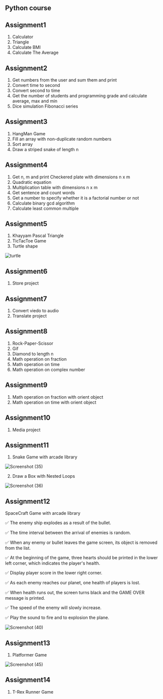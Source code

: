 ## Python course

## Assignment1
1. Calculator
2. Triangle
3. Calculate BMI
4. Calculate The Average

## Assignment2
1. Get numbers from the user and sum them and print
2. Convert time to second
3. Convert second to time
4. Get the number of students and programming grade and calculate average, max and min
5. Dice simulation
Fibonacci series

## Assignment3
1. HangMan Game
2. Fill an array with non-duplicate random numbers
3. Sort array
4. Draw a striped snake of length n

## Assignment4
1. Get n, m and print Checkered plate with dimensions n x m
2. Quadratic equation
3. Multiplication table with dimensions n x m
4. Get sentence and count words
5. Get a number to specify whether it is a factorial number or not
6. Calculate binary gcd algorithm
7. Calculate least common multiple

## Assignment5
1. Khayyam Pascal Triangle
2. TicTacToe Game
3. Turtle shape

 ![turtle](https://user-images.githubusercontent.com/88143329/132942280-0da92e78-2899-43ad-8909-8fa3d17c7433.png)


## Assignment6
1. Store project

## Assignment7
1. Convert viedo to audio
2. Translate project

## Assignment8
1. Rock-Paper-Scissor
2. Gif
3. Diamond to length n
4. Math operation on fraction
5. Math operation on time
6. Math operation on complex number

## Assignment9
1. Math operation on fraction with orient object
2. Math operation on time with orient object

## Assignment10
1. Media project

## Assignment11
1. Snake Game with arcade library

![Screenshot (35)](https://user-images.githubusercontent.com/88143329/132942579-ee2f5954-f58e-4ef5-96b7-721083927137.png)

2. Draw a Box with Nested Loops

![Screenshot (36)](https://user-images.githubusercontent.com/88143329/132942594-3c60ddaf-221f-4388-92fb-f6662e723c45.png)

## Assignment12
SpaceCraft Game with arcade library

✅ The enemy ship explodes as a result of the bullet.

✅ The time interval between the arrival of enemies is random.

✅ When any enemy or bullet leaves the game screen, its object is removed from the list.

✅ At the beginning of the game, three hearts should be printed in the lower left corner, which indicates the player's health.

✅ Display player score in the lower right corner.

✅ As each enemy reaches our planet, one health of players is lost.

✅ When health runs out, the screen turns black and the GAME OVER message is printed.

✅ The speed of the enemy will slowly increase.

✅ Play the sound to fire and to explosion the plane.

![Screenshot (40)](https://user-images.githubusercontent.com/88143329/133398922-e3918d2f-21f4-4473-8225-1fbc7e77a978.png)

## Assignment13
1. Platformer Game

![Screenshot (45)](https://user-images.githubusercontent.com/88143329/134048911-7173c1a7-b173-46c0-9d0f-2e8b64309d92.png)

## Assignment14

1. T-Rex Runner Game

